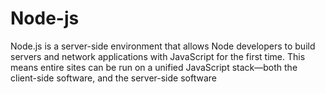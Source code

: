 # Node-js
Node.js is a server-side environment that allows Node developers to build servers and network applications with JavaScript for the first time. This means entire sites can be run on a unified JavaScript stack—both the client-side software, and the server-side software

